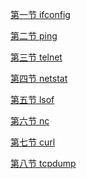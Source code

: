 [第一节 ifconfig]()

[第二节 ping]()

[第三节 telnet]()

[第四节 netstat]()

[第五节 lsof]()

[第六节 nc]()

[第七节 curl]()

[第八节 tcpdump]()